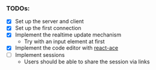 ### TODOs:

- [x] Set up the server and client
- [x] Set up the first connection
- [x] Implement the realtime update mechanism
  - Try with an input element at first
- [x] Implement the code editor with [react-ace](https://securingsincity.github.io/react-ace/)
- [ ] Implement sessions
  - Users should be able to share the session via links
